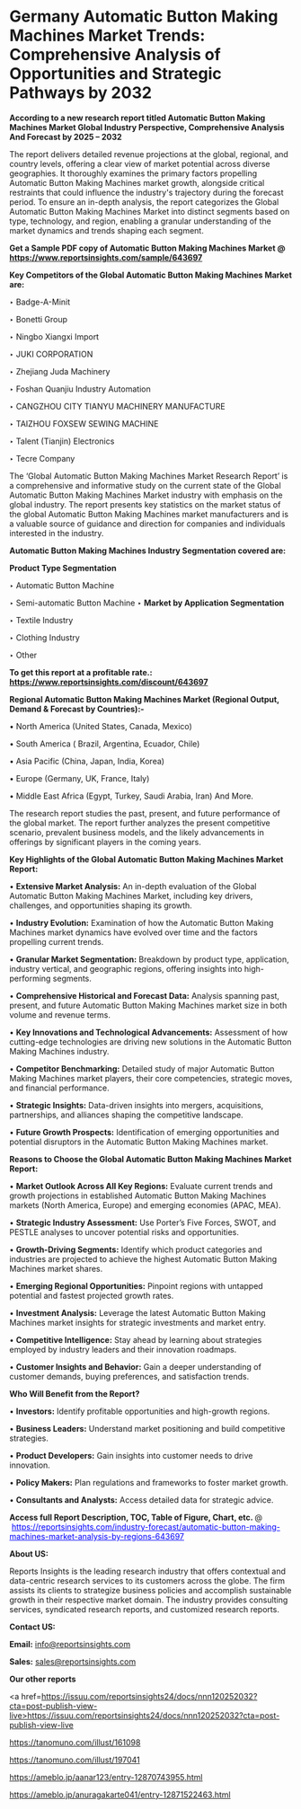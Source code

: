 # Germany Automatic Button Making Machines Market Trends: Comprehensive Analysis of Opportunities and Strategic Pathways by 2032

<strong>According to a new research report titled Automatic Button Making Machines Market Global Industry Perspective, Comprehensive Analysis And Forecast by 2025 – 2032</strong>

The report delivers detailed revenue projections at the global, regional, and country levels, offering a clear view of market potential across diverse geographies. It thoroughly examines the primary factors propelling Automatic Button Making Machines market growth, alongside critical restraints that could influence the industry's trajectory during the forecast period. To ensure an in-depth analysis, the report categorizes the Global Automatic Button Making Machines Market into distinct segments based on type, technology, and region, enabling a granular understanding of the market dynamics and trends shaping each segment.

<strong>Get a Sample PDF copy of Automatic Button Making Machines Market </strong><strong>@<a href=https://www.reportsinsights.com/sample/643697 style=color:#0000ff;> https://www.reportsinsights.com/sample/643697</a></strong></font>

<strong>Key Competitors of the Global Automatic Button Making Machines Market are:</strong>

‣ Badge-A-Minit

‣ Bonetti Group

‣ Ningbo Xiangxi Import

‣ JUKI CORPORATION

‣ Zhejiang Juda Machinery

‣ Foshan Quanjiu Industry Automation

‣ CANGZHOU CITY TIANYU MACHINERY MANUFACTURE

‣ TAIZHOU FOXSEW SEWING MACHINE

‣ Talent (Tianjin) Electronics

‣ Tecre Company

The ‘Global Automatic Button Making Machines Market Research Report’ is a comprehensive and informative study on the current state of the Global Automatic Button Making Machines Market industry with emphasis on the global industry. The report presents key statistics on the market status of the global Automatic Button Making Machines market manufacturers and is a valuable source of guidance and direction for companies and individuals interested in the industry.

<strong>Automatic Button Making Machines Industry Segmentation covered are:</strong>

<strong>Product Type Segmentation</strong>

‣ Automatic Button Machine

‣ Semi-automatic Button Machine
‣ 
<strong>Market by Application Segmentation</strong>

‣ Textile Industry

‣ Clothing Industry

‣ Other

<strong>To get this report at a profitable rate.: <a href=https://www.reportsinsights.com/discount/643697 style=color:#0000ff;>https://www.reportsinsights.com/discount/643697</a></strong></font>

<strong>Regional Automatic Button Making Machines Market (Regional Output, Demand &amp; Forecast by Countries):-</strong>

• North America (United States, Canada, Mexico)

• South America ( Brazil, Argentina, Ecuador, Chile)

• Asia Pacific (China, Japan, India, Korea)

• Europe (Germany, UK, France, Italy)

• Middle East Africa (Egypt, Turkey, Saudi Arabia, Iran) And More.

The research report studies the past, present, and future performance of the global market. The report further analyzes the present competitive scenario, prevalent business models, and the likely advancements in offerings by significant players in the coming years.

<strong>Key Highlights of the Global Automatic Button Making Machines Market Report:</strong>

• <strong>Extensive Market Analysis:</strong> An in-depth evaluation of the Global Automatic Button Making Machines Market, including key drivers, challenges, and opportunities shaping its growth.

• <strong>Industry Evolution:</strong> Examination of how the Automatic Button Making Machines market dynamics have evolved over time and the factors propelling current trends.

• <strong>Granular Market Segmentation:</strong> Breakdown by product type, application, industry vertical, and geographic regions, offering insights into high-performing segments.

• <strong>Comprehensive Historical and Forecast Data:</strong> Analysis spanning past, present, and future Automatic Button Making Machines market size in both volume and revenue terms.

• <strong>Key Innovations and Technological Advancements:</strong> Assessment of how cutting-edge technologies are driving new solutions in the Automatic Button Making Machines industry.

• <strong>Competitor Benchmarking:</strong> Detailed study of major Automatic Button Making Machines market players, their core competencies, strategic moves, and financial performance.

• <strong>Strategic Insights:</strong> Data-driven insights into mergers, acquisitions, partnerships, and alliances shaping the competitive landscape.

• <strong>Future Growth Prospects:</strong> Identification of emerging opportunities and potential disruptors in the Automatic Button Making Machines market.

<strong>Reasons to Choose the Global Automatic Button Making Machines Market Report:</strong>

• <strong>Market Outlook Across All Key Regions:</strong> Evaluate current trends and growth projections in established Automatic Button Making Machines markets (North America, Europe) and emerging economies (APAC, MEA).

• <strong>Strategic Industry Assessment:</strong> Use Porter’s Five Forces, SWOT, and PESTLE analyses to uncover potential risks and opportunities.

• <strong>Growth-Driving Segments:</strong> Identify which product categories and industries are projected to achieve the highest Automatic Button Making Machines market shares.

• <strong>Emerging Regional Opportunities:</strong> Pinpoint regions with untapped potential and fastest projected growth rates.

• <strong>Investment Analysis:</strong> Leverage the latest Automatic Button Making Machines market insights for strategic investments and market entry.

• <strong>Competitive Intelligence:</strong> Stay ahead by learning about strategies employed by industry leaders and their innovation roadmaps.

• <strong>Customer Insights and Behavior:</strong> Gain a deeper understanding of customer demands, buying preferences, and satisfaction trends.

<strong>Who Will Benefit from the Report?</strong>

• <strong>Investors:</strong> Identify profitable opportunities and high-growth regions.

• <strong>Business Leaders:</strong> Understand market positioning and build competitive strategies.

• <strong>Product Developers:</strong> Gain insights into customer needs to drive innovation.

• <strong>Policy Makers:</strong> Plan regulations and frameworks to foster market growth.

• <strong>Consultants and Analysts:</strong> Access detailed data for strategic advice.
</ul>
<strong>Access full Report Description, TOC, Table of Figure, Chart, etc. </strong>@  <a href=https://reportsinsights.com/industry-forecast/automatic-button-making-machines-market-analysis-by-regions-643697 style=color:#0000ff;>https://reportsinsights.com/industry-forecast/automatic-button-making-machines-market-analysis-by-regions-643697</a></font>

<strong><strong>About US</strong>:</strong>

Reports Insights is the leading research industry that offers contextual and data-centric research services to its customers across the globe. The firm assists its clients to strategize business policies and accomplish sustainable growth in their respective market domain. The industry provides consulting services, syndicated research reports, and customized research reports.

<strong>Contact US:</strong>

<p class=""""><b>Email:</b> <a href=mailto:info@reportsinsights.com>info@reportsinsights.com</a></p>
<p class=""""><b>Sales:</b> <a href=mailto:sales@reportsinsights.com>sales@reportsinsights.com</a></p>

<strong>Our other reports</strong>

<a href=https://issuu.com/reportsinsights24/docs/nnn120252032?cta=post-publish-view-live>https://issuu.com/reportsinsights24/docs/nnn120252032?cta=post-publish-view-live</a>

<a href=https://tanomuno.com/illust/161098>https://tanomuno.com/illust/161098</a>

<a href=https://tanomuno.com/illust/197041>https://tanomuno.com/illust/197041</a>

<a href=https://ameblo.jp/aanar123/entry-12870743955.html>https://ameblo.jp/aanar123/entry-12870743955.html</a>

<a href=https://ameblo.jp/anuragakarte041/entry-12871522463.html>https://ameblo.jp/anuragakarte041/entry-12871522463.html</a>
